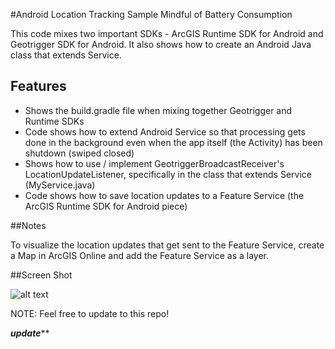 #Android Location Tracking Sample Mindful of Battery Consumption

This code mixes two important SDKs - ArcGIS Runtime SDK for Android and Geotrigger SDK for Android.  It also shows how to create an Android Java class that extends Service.


## Features

* Shows the build.gradle file when mixing together Geotrigger and Runtime SDKs 
* Code shows how to extend Android Service so that processing gets done in the background even when the app itself (the Activity) has been shutdown (swiped closed) 
* Shows how to use / implement GeotriggerBroadcastReceiver's LocationUpdateListener, specifically in the class that extends Service (MyService.java)
* Code shows how to save location updates to a Feature Service (the ArcGIS Runtime SDK for Android piece)

##Notes

To visualize the location updates that get sent to the Feature Service, create a Map in ArcGIS Online and add the Feature Service as a layer.

##Screen Shot

![alt text](https://raw.githubusercontent.com/Esri/developer-support/gh-pages/repository-images/location-tracking.png "Location tracking w/ Android and Esri")

NOTE: Feel free to update to this repo!



***********update*************